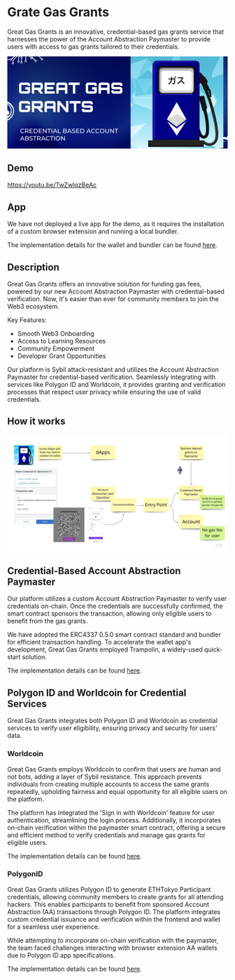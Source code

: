 # Grate Gas Grants

Great Gas Grants is an innovative, credential-based gas grants service that harnesses the power of the Account Abstraction Paymaster to provide users with access to gas grants tailored to their credentials.

![how it works](./docs/img/key.png)

## Demo

https://youtu.be/TwZwlqzBeAc

## App

We have not deployed a live app for the demo, as it requires the installation of a custom browser extension and running a local bundler.

The implementation details for the wallet and bundler can be found [here](./docs/account-abstraction.md).

## Description

Great Gas Grants offers an innovative solution for funding gas fees, powered by our new Account Abstraction Paymaster with credential-based verification. Now, it's easier than ever for community members to join the Web3 ecosystem.

Key Features:

- Smooth Web3 Onboarding
- Access to Learning Resources
- Community Empowerment
- Developer Grant Opportunities

Our platform is Sybil attack-resistant and utilizes the Account Abstraction Paymaster for credential-based verification. Seamlessly integrating with services like Polygon ID and Worldcoin, it provides granting and verification processes that respect user privacy while ensuring the use of valid credentials.

## How it works

![how it works](./docs/img/how-it-works.jpg)

## Credential-Based Account Abstraction Paymaster
Our platform utilizes a custom Account Abstraction Paymaster to verify user credentials on-chain. Once the credentials are successfully confirmed, the smart contract sponsors the transaction, allowing only eligible users to benefit from the gas grants.

We have adopted the ERC4337 0.5.0 smart contract standard and bundler for efficient transaction handling. To accelerate the wallet app's development, Great Gas Grants employed Trampolin, a widely-used quick-start solution.

The implementation details can be found [here](./docs/account-abstraction.md).

## Polygon ID and Worldcoin for Credential Services
Great Gas Grants integrates both Polygon ID and Worldcoin as credential services to verify user eligibility, ensuring privacy and security for users' data.

### Worldcoin 

Great Gas Grants employs Worldcoin to confirm that users are human and not bots, adding a layer of Sybil resistance. This approach prevents individuals from creating multiple accounts to access the same grants repeatedly, upholding fairness and equal opportunity for all eligible users on the platform.

The platform has integrated the 'Sign in with Worldcoin' feature for user authentication, streamlining the login process. Additionally, it incorporates on-chain verification within the paymaster smart contract, offering a secure and efficient method to verify credentials and manage gas grants for eligible users.

The implementation details can be found [here](./docs/worldcoin.md).

### PolygonID

Great Gas Grants utilizes Polygon ID to generate ETHTokyo Participant credentials, allowing community members to create grants for all attending hackers. This enables participants to benefit from sponsored Account Abstraction (AA) transactions through Polygon ID. The platform integrates custom credential issuance and verification within the frontend and wallet for a seamless user experience.

While attempting to incorporate on-chain verification with the paymaster, the team faced challenges interacting with browser extension AA wallets due to Polygon ID app specifications.

The implementation details can be found [here](./docs/polygon-id.md).
